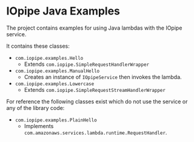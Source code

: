 # IOpipe Java Examples

The project contains examples for using Java lambdas with the IOpipe service.

It contains these classes:

 * `com.iopipe.examples.Hello`
   * Extends `com.iopipe.SimpleRequestHandlerWrapper`
 * `com.iopipe.examples.ManualHello`
   * Creates an instance of `IOpipeService` then invokes the lambda.
 * `com.iopipe.examples.Lowercase`
   * Extends `com.iopipe.SimpleRequestStreamHandlerWrapper`

For reference the following classes exist which do not use the service or any
of the library code:

 * `com.iopipe.examples.PlainHello`
   * Implements `com.amazonaws.services.lambda.runtime.RequestHandler`.

